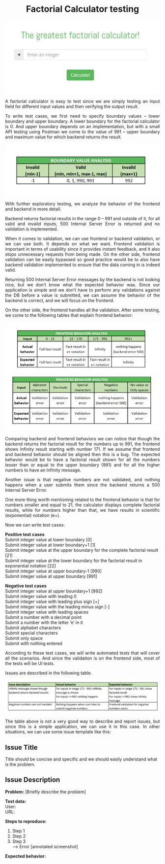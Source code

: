 <h1 align="center">Factorial Calculator testing</h1>

<p align="center">
  <img src="https://github.com/nrpetkovic/Factorial/blob/main/Images/FactorialCalculator.png">
</p>

<p align="justify">
A factorial calculator is easy to test since we are simply testing an input field for different input values and then verifying the output result.
</p>

<p align="justify">
To write test cases, we first need to specify boundary values – lower boundary and upper boundary. A lower boundary for the factorial calculator is 0. And upper boundary depends on an implementation, but with a small API testing using Postman we come to the value of 991 – upper boundary and maximum value for which backend returns the result.
</p>

<p align="center">
  <img src="https://github.com/nrpetkovic/Factorial/blob/main/Images/BoundaryValueAnalysis.png">
</p>

<p align="justify">
With further exploratory testing, we analyze the behavior of the frontend and backend in more detail.
</p>

<p align="justify">
Backend returns factorial results in the range 0 – 991 and outside of it, for all valid and invalid inputs, 500 Internal Server Error is returned and no validation is implemented.
</p>

<p align="justify">
When it comes to validation, we can use frontend or backend validation, or we can use both. It depends on what we want. Frontend validation is important in terms of usability since it provides instant feedback, and it also stops unnecessary requests from being made. On the other side, frontend validation can be easily bypassed so good practice would be to also have backend validation implemented to ensure that the data coming in is indeed valid.
</p>

<p align="justify">
Returning 500 Internal Server Error messages by the backend is not looking nice, but we don’t know what the expected behavior was. Since our application is simple and we don’t have to perform any validations against the DB before a value is submitted, we can assume the behavior of the backend is correct, and we will focus on the frontend.
</p>

<p align="justify">
On the other side, the frontend handles all the validation. After some testing, we come to the following tables that explain frontend behavior:
</p>

<p align="center">
  <img src="https://github.com/nrpetkovic/Factorial/blob/main/Images/FrontendBehaviorAnalysis.png">
</p>

<p align="justify">
Comparing backend and frontend behaviors we can notice that though the backend returns the factorial result for the numbers up to 991, the frontend shows Infinity result starting with number 171. If we assume that frontend and backend behavior should be aligned then this is a bug. The expected behavior would be to have a factorial result shown for all the numbers lesser than or equal to the upper boundary (991) and for all the higher numbers to have an Infinity message.
</p>

<p align="justify">
Another issue is that negative numbers are not validated, and nothing happens when a user submits them since the backend returns a 500 Internal Server Error.
</p>

<p align="justify">
One more thing worth mentioning related to the frontend behavior is that for numbers smaller and equal to 21, the calculator displays complete factorial results, while for numbers higher than that, we have results in scientific (exponential) notation (e+).
</p>

Now we can write test cases:

**Positive test cases**  
Submit integer value at lower boundary [0]  
Submit integer value at lower boundary+1 [1]  
Submit integer value at the upper boundary for the complete factorial result [21]  
Submit integer value at the lower boundary for the factorial result in exponential notation [22]  
Submit integer value at upper boundary-1 [990]  
Submit integer value at upper boundary [991]  

**Negative test cases**  
Submit integer value at upper boundary+1 [992]  
Submit integer value with leading 0  
Submit integer value with leading plus sign [+]  
Submit integer value with the leading minus sign [-]  
Submit integer value with leading spaces  
Submit a number with a decimal point  
Submit a number with the letter ‘e’ in it  
Submit alphabet characters  
Submit special characters  
Submit only space  
Submit with nothing entered  

<p align="justify">
According to these test cases, we will write automated tests that will cover all the scenarios. And since the validation is on the frontend side, most of the tests will be UI tests.
</p>

Issues are described in the following table.

<p align="center">
  <img src="https://github.com/nrpetkovic/Factorial/blob/main/Images/Issues.png">
</p>

<p align="justify">
The table above is not a very good way to describe and report issues, but since this is a simple application, we can use it in this case. In other situations, we can use some issue template like this:
</p>

## Issue Title
Title should be concise and specific and we should easily understand what is the problem.

## Issue Description
**Problem:** [Briefly describe the problem]

**Test data:**  
User:  
URL: 

**Steps to reproduce:**
1. Step 1
2. Step 2
3. Step 3  
--> Error
[annotated screenshot]  

**Expected behavior:**
